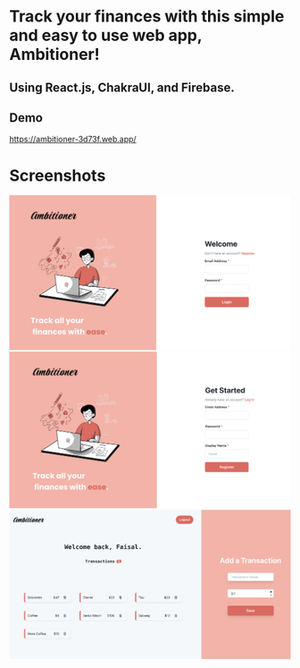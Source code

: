 # Track your finances with this simple and easy to use web app, Ambitioner!

## Using React.js, ChakraUI, and Firebase.

## Demo

https://ambitioner-3d73f.web.app/

# Screenshots
<img src="public/demo2.png">
<img src="public/demo3.png">
<img src="public/demo1.png">




